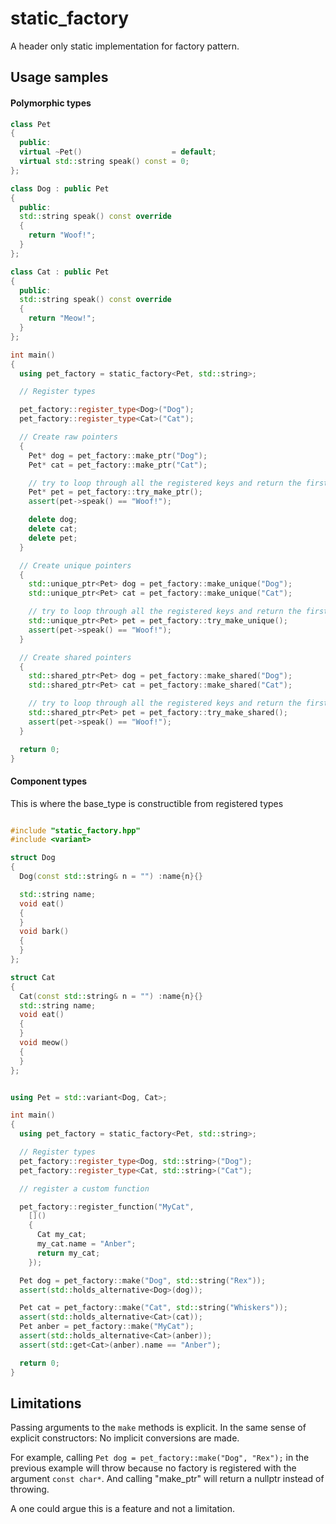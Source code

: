 # static_factory

A header only static implementation for factory pattern. 

## Usage samples

#### Polymorphic types
```c++
class Pet
{
  public:
  virtual ~Pet()                    = default;
  virtual std::string speak() const = 0;
};

class Dog : public Pet
{
  public:
  std::string speak() const override
  {
    return "Woof!";
  }
};

class Cat : public Pet
{
  public:
  std::string speak() const override
  {
    return "Meow!";
  }
};

int main()
{
  using pet_factory = static_factory<Pet, std::string>;

  // Register types

  pet_factory::register_type<Dog>("Dog");
  pet_factory::register_type<Cat>("Cat");

  // Create raw pointers
  {
    Pet* dog = pet_factory::make_ptr("Dog");
    Pet* cat = pet_factory::make_ptr("Cat");

    // try to loop through all the registered keys and return the first one that is not nullptr
    Pet* pet = pet_factory::try_make_ptr();
    assert(pet->speak() == "Woof!");

    delete dog;
    delete cat;
    delete pet;
  }

  // Create unique pointers
  {
    std::unique_ptr<Pet> dog = pet_factory::make_unique("Dog");
    std::unique_ptr<Pet> cat = pet_factory::make_unique("Cat");

    // try to loop through all the registered keys and return the first one that is not nullptr
    std::unique_ptr<Pet> pet = pet_factory::try_make_unique();
    assert(pet->speak() == "Woof!");
  }

  // Create shared pointers
  {
    std::shared_ptr<Pet> dog = pet_factory::make_shared("Dog");
    std::shared_ptr<Pet> cat = pet_factory::make_shared("Cat");

    // try to loop through all the registered keys and return the first one that is not nullptr
    std::shared_ptr<Pet> pet = pet_factory::try_make_shared();
    assert(pet->speak() == "Woof!");
  }

  return 0;
}
```
#### Component types

This is where the base_type is constructible from registered types

```cpp

#include "static_factory.hpp"
#include <variant>

struct Dog
{
  Dog(const std::string& n = "") :name{n}{}

  std::string name;
  void eat()
  {
  }
  void bark()
  {
  }
};

struct Cat
{
  Cat(const std::string& n = "") :name{n}{}
  std::string name;
  void eat()
  {
  }
  void meow()
  {
  }
};


using Pet = std::variant<Dog, Cat>;

int main()
{
  using pet_factory = static_factory<Pet, std::string>;

  // Register types
  pet_factory::register_type<Dog, std::string>("Dog");
  pet_factory::register_type<Cat, std::string>("Cat");

  // register a custom function

  pet_factory::register_function("MyCat",
    []()
    {
      Cat my_cat;
      my_cat.name = "Anber";
      return my_cat;
    });

  Pet dog = pet_factory::make("Dog", std::string("Rex"));
  assert(std::holds_alternative<Dog>(dog));

  Pet cat = pet_factory::make("Cat", std::string("Whiskers"));
  assert(std::holds_alternative<Cat>(cat));
  Pet anber = pet_factory::make("MyCat");
  assert(std::holds_alternative<Cat>(anber));
  assert(std::get<Cat>(anber).name == "Anber");

  return 0;
}

```

## Limitations

Passing arguments to the `make` methods is explicit. In the same sense of explicit constructors: No implicit conversions are made.

For example, calling `Pet dog = pet_factory::make("Dog", "Rex");` in the previous example will throw because no factory is registered with the argument `const char*`. And calling "make_ptr" will return a nullptr instead of throwing.

A one could argue this is a feature and not a limitation.
